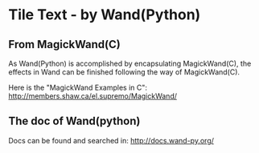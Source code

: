 # Tile Text - by Wand(Python) 

## From MagickWand(C) 

As Wand(Python) is accomplished by encapsulating MagickWand(C), the effects in Wand can be finished following the way of MagickWand(C). 

Here is the "MagickWand Examples in C": http://members.shaw.ca/el.supremo/MagickWand/

## The doc of Wand(python)

Docs can be found and searched in: http://docs.wand-py.org/
